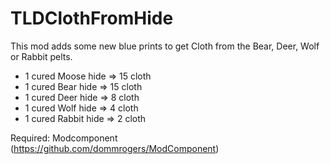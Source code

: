 # TLDClothFromHide

This mod adds some new blue prints to get Cloth from the Bear, Deer, Wolf or Rabbit pelts.
- 1 cured Moose hide  => 15 cloth
- 1 cured Bear hide   => 15 cloth
- 1 cured Deer hide   =>  8 cloth
- 1 cured Wolf hide   =>  4 cloth
- 1 cured Rabbit hide =>  2 cloth

Required: Modcomponent (https://github.com/dommrogers/ModComponent)
